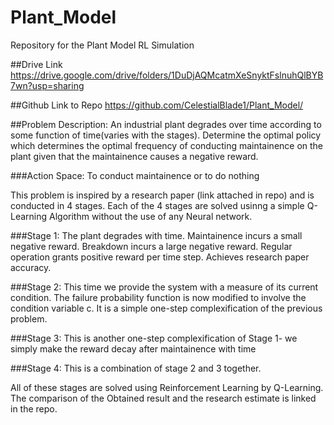 # Plant_Model
Repository for the Plant Model RL Simulation


##Drive Link
https://drive.google.com/drive/folders/1DuDjAQMcatmXeSnyktFslnuhQlBYB7wn?usp=sharing

##Github Link to Repo
https://github.com/CelestialBlade1/Plant_Model/

##Problem Description: 
An industrial plant degrades over time according to some function of time(varies with the stages). Determine the optimal policy which determines the optimal frequency of conducting maintainence on the plant given that the maintainence causes a negative reward.

###Action Space: 
To conduct maintainence or to do nothing

This problem is inspired by a research paper (link attached in repo) and is conducted in 4 stages. Each of the 4 stages are solved usinng a simple Q-Learning Algorithm without the use of any Neural network.

###Stage 1: 
The plant degrades with time. Maintainence incurs a small negative reward. Breakdown incurs a large negative reward. Regular operation grants positive reward per time step. Achieves research paper accuracy.

###Stage 2: 
This time we provide the system with a measure of its current condition. The failure probability function is now modified to involve the condition variable c. It is a simple one-step complexification of the previous problem.

###Stage 3: 
This is another one-step complexification of Stage 1- we simply make the reward decay after maintainence with time

###Stage 4: 
This is a combination of stage 2 and 3 together.

All of these stages are solved using Reinforcement Learning by Q-Learning. The comparison of the Obtained result and the research estimate is linked in the repo.
